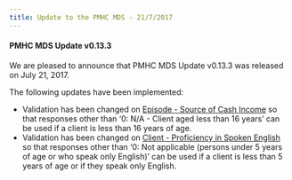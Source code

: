 ```yaml
---
title: Update to the PMHC MDS - 21/7/2017
---
```


#### PMHC MDS Update v0.13.3

We are pleased to announce that PMHC MDS Update v0.13.3 was released on July 21, 2017.

The following updates have been implemented:

* Validation has been changed on [Episode - Source of Cash Income](https://docs.pmhc-mds.com/data-specification/data-model-and-specifications.html#episode-source-of-cash-income) so that responses other than ‘0: N/A - Client aged less than 16 years’ can be used if a client is less than 16 years of age.
* Validation has been changed on [Client - Proficiency in Spoken English](https://docs.pmhc-mds.com/data-specification/data-model-and-specifications.html#client-proficiency-in-spoken-english) so that responses other than ‘0: Not applicable (persons under 5 years of age or who speak only English)’ can be used if a client is less than 5 years of age or if they speak only English.
